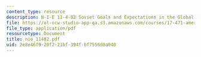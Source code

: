 ```yaml
---
content_type: resource
description: N-I-E 11-4-82 Soviet Goals and Expectations in the Global Power Arena
file: https://ol-ocw-studio-app-qa.s3.amazonaws.com/courses/17-471-american-national-security-policy-fall-2002/2e8e46f920f221bf394fbf7556d0a040_nie_11482.pdf
file_type: application/pdf
resourcetype: Document
title: nie_11482.pdf
uid: 2e8e46f9-20f2-21bf-394f-bf7556d0a040
---
```

